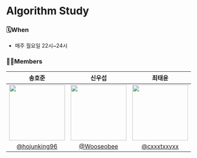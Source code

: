 # Algorithm Study

### 🗓️When
- 매주 월요일 22시~24시


### 🙋‍♂️Members
|송호준|신우섭|최태윤|
|:---:|:---:|:---:|
|<img src="https://avatars.githubusercontent.com/u/99067128?v=4" width=150>|<img src="https://avatars.githubusercontent.com/u/87111673?v=4" width=150>|<img src="https://avatars.githubusercontent.com/u/109710879?v=4" width=150>
|[@hojunking96](https://github.com/hojunking96)|[@Wooseobee](https://github.com/Wooseobee)|[@cxxxtxxyxx](https://github.com/cxxxtxxyxx)|